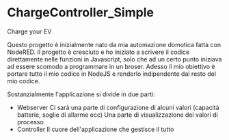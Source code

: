 # ChargeController_Simple
Charge your EV

Questo progetto è inizialmente nato da mia automazione domotica fatta con NodeRED.
Il progetto è cresciuto e ho iniziato a scrivere il codice direttamente nelle funzioni in Javascript, solo che ad un certo punto iniziava ad essere scomodo a programmare in un broser.
Adesso il mio obiettivo è portare tutto il mio codice in NodeJS e renderlo indipendente dal resto del mio codice.

Sostanzialmente l'applicazione si divide in due parti:
* Webserver
  Ci sarà una parte di configurazione di alcuni valori (capacità batterie, soglie di allarme ecc)
  Una parte di visualizzazione dei valori di processo
* Controller
  Il cuore dell'applicazione che gestisce il tutto
